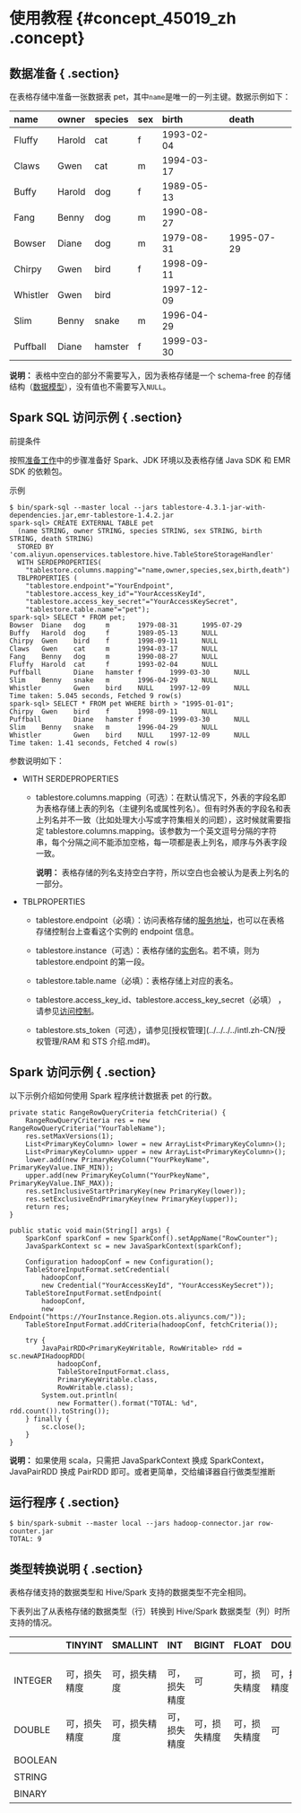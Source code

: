 # 使用教程 {#concept_45019_zh .concept}

## 数据准备 { .section}

在表格存储中准备一张数据表 pet，其中`name`是唯一的一列主键。数据示例如下：

|name|owner|species|sex|birth|death|
|:---|:----|:------|:--|:----|:----|
|Fluffy|Harold|cat|f|1993-02-04| |
|Claws|Gwen|cat|m|1994-03-17| |
|Buffy|Harold|dog|f|1989-05-13| |
|Fang|Benny|dog|m|1990-08-27|
|Bowser|Diane|dog|m|1979-08-31|1995-07-29|
|Chirpy|Gwen|bird|f|1998-09-11| |
|Whistler|Gwen|bird| |1997-12-09| |
|Slim|Benny|snake|m|1996-04-29| |
|Puffball|Diane|hamster|f|1999-03-30|

**说明：** 表格中空白的部分不需要写入，因为表格存储是一个 schema-free 的存储结构（[数据模型](../../../../intl.zh-CN/数据模型/前言.md#)），没有值也不需要写入`NULL`。

## Spark SQL 访问示例 { .section}

前提条件

按照[准备工作](https://www.alibabacloud.com/help/doc-detail/45017.htm)中的步骤准备好 Spark、JDK 环境以及表格存储 Java SDK 和 EMR SDK 的依赖包。

示例

```
$ bin/spark-sql --master local --jars tablestore-4.3.1-jar-with-dependencies.jar,emr-tablestore-1.4.2.jar
spark-sql> CREATE EXTERNAL TABLE pet
  (name STRING, owner STRING, species STRING, sex STRING, birth STRING, death STRING)
  STORED BY 'com.aliyun.openservices.tablestore.hive.TableStoreStorageHandler'
  WITH SERDEPROPERTIES(
    "tablestore.columns.mapping"="name,owner,species,sex,birth,death")
  TBLPROPERTIES (
    "tablestore.endpoint"="YourEndpoint",
    "tablestore.access_key_id"="YourAccessKeyId",
    "tablestore.access_key_secret"="YourAccessKeySecret",
    "tablestore.table.name"="pet");
spark-sql> SELECT * FROM pet;
Bowser  Diane   dog     m       1979-08-31      1995-07-29
Buffy   Harold  dog     f       1989-05-13      NULL
Chirpy  Gwen    bird    f       1998-09-11      NULL
Claws   Gwen    cat     m       1994-03-17      NULL
Fang    Benny   dog     m       1990-08-27      NULL
Fluffy  Harold  cat     f       1993-02-04      NULL
Puffball        Diane   hamster f       1999-03-30      NULL
Slim    Benny   snake   m       1996-04-29      NULL
Whistler        Gwen    bird    NULL    1997-12-09      NULL
Time taken: 5.045 seconds, Fetched 9 row(s)
spark-sql> SELECT * FROM pet WHERE birth > "1995-01-01";
Chirpy  Gwen    bird    f       1998-09-11      NULL
Puffball        Diane   hamster f       1999-03-30      NULL
Slim    Benny   snake   m       1996-04-29      NULL
Whistler        Gwen    bird    NULL    1997-12-09      NULL
Time taken: 1.41 seconds, Fetched 4 row(s)

```

参数说明如下：

-   WITH SERDEPROPERTIES
    -   tablestore.columns.mapping（可选）：在默认情况下，外表的字段名即为表格存储上表的列名（主键列名或属性列名）。但有时外表的字段名和表上列名并不一致（比如处理大小写或字符集相关的问题），这时候就需要指定 tablestore.columns.mapping。该参数为一个英文逗号分隔的字符串，每个分隔之间不能添加空格，每一项都是表上列名，顺序与外表字段一致。

        **说明：** 表格存储的列名支持空白字符，所以空白也会被认为是表上列名的一部分。

-   TBLPROPERTIES
    -   tablestore.endpoint（必填）：访问表格存储的[服务地址](../../../../intl.zh-CN/产品简介/名词解释/服务地址.md#)，也可以在表格存储控制台上查看这个实例的 endpoint 信息。

    -   tablestore.instance（可选）：表格存储的[实例](../../../../intl.zh-CN/产品简介/名词解释/实例.md#)名。若不填，则为 tablestore.endpoint 的第一段。

    -   tablestore.table.name（必填）：表格存储上对应的表名。

    -   tablestore.access\_key\_id、tablestore.access\_key\_secret（必填） ，请参见[访问控制](https://www.alibabacloud.com/help/doc-detail/27296.htm)。

    -   tablestore.sts\_token（可选），请参见[授权管理](../../../../intl.zh-CN/授权管理/RAM 和 STS 介绍.md#)。


## Spark 访问示例 { .section}

以下示例介绍如何使用 Spark 程序统计数据表 pet 的行数。

```language-java
private static RangeRowQueryCriteria fetchCriteria() {
    RangeRowQueryCriteria res = new RangeRowQueryCriteria("YourTableName");
    res.setMaxVersions(1);
    List<PrimaryKeyColumn> lower = new ArrayList<PrimaryKeyColumn>();
    List<PrimaryKeyColumn> upper = new ArrayList<PrimaryKeyColumn>();
    lower.add(new PrimaryKeyColumn("YourPkeyName", PrimaryKeyValue.INF_MIN));
    upper.add(new PrimaryKeyColumn("YourPkeyName", PrimaryKeyValue.INF_MAX));
    res.setInclusiveStartPrimaryKey(new PrimaryKey(lower));
    res.setExclusiveEndPrimaryKey(new PrimaryKey(upper));
    return res;
}

public static void main(String[] args) {
    SparkConf sparkConf = new SparkConf().setAppName("RowCounter");
    JavaSparkContext sc = new JavaSparkContext(sparkConf);

    Configuration hadoopConf = new Configuration();
    TableStoreInputFormat.setCredential(
        hadoopConf,
        new Credential("YourAccessKeyId", "YourAccessKeySecret"));
    TableStoreInputFormat.setEndpoint(
        hadoopConf,
        new Endpoint("https://YourInstance.Region.ots.aliyuncs.com/"));
    TableStoreInputFormat.addCriteria(hadoopConf, fetchCriteria());

    try {
        JavaPairRDD<PrimaryKeyWritable, RowWritable> rdd = sc.newAPIHadoopRDD(
            hadoopConf,
            TableStoreInputFormat.class,
            PrimaryKeyWritable.class,
            RowWritable.class);
        System.out.println(
            new Formatter().format("TOTAL: %d", rdd.count()).toString());
    } finally {
        sc.close();
    }
}

```

**说明：** 如果使用 scala，只需把 JavaSparkContext 换成 SparkContext，JavaPairRDD 换成 PairRDD 即可。或者更简单，交给编译器自行做类型推断

## 运行程序 { .section}

```language-sh
$ bin/spark-submit --master local --jars hadoop-connector.jar row-counter.jar
TOTAL: 9

```

## 类型转换说明 { .section}

表格存储支持的数据类型和 Hive/Spark 支持的数据类型不完全相同。

下表列出了从表格存储的数据类型（行）转换到 Hive/Spark 数据类型（列）时所支持的情况。

| |TINYINT|SMALLINT|INT|BIGINT|FLOAT|DOUBLE|BOOLEAN|STRING|BINARY|
|:-|:------|:-------|:--|:-----|:----|:-----|:------|:-----|:-----|
|INTEGER|可，损失精度|可，损失精度|　可，损失精度|可|可，损失精度|可，损失精度| | | |
|DOUBLE|可，损失精度|可，损失精度|可，损失精度|可，损失精度|可，损失精度|可| | | |
|BOOLEAN| | | | | | |可| | |
|STRING| | | | | | | |可| |
|BINARY| | | | | | | | |可|

